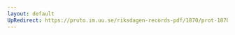 ```yaml
---
layout: default
UpRedirect: https://pruto.im.uu.se/riksdagen-records-pdf/1870/prot-1870--fk--226/prot-1870--fk--226_038.pdf
---
```

